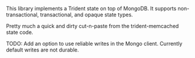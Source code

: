 This library implements a Trident state on top of MongoDB. It supports non-transactional, transactional, and opaque state types.

Pretty much a quick and dirty cut-n-paste from the trident-memcached state code.

TODO: Add an option to use reliable writes in the Mongo client. Currently default writes are not durable.